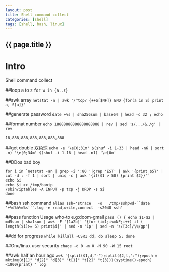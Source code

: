 ```yaml
---
layout: post
title: Shell command collect
categories: [shell]
tags: [shell, bash, linux]
---
```

<h2>{{ page.title }}</h2>

Intro
===
Shell command collect

##loop a to z
`for w in {a..z}`  

##awk array
`netstat -n | awk '/^tcp/ {++S[$NF]} END {for(a in S) print a, S[a]}'`

##generate password
`date +%s | sha256sum | base64 | head -c 32 ; echo`

##format number
`echo 18888888888888888888 | rev | sed 's/.../&,/g' | rev `

    18,888,888,888,888,888,888

##get double 双色球
`echo -e '\e[0;31m' $(shuf -i 1-33 | head -n6 | sort -n) '\e[0;34m' $(shuf -i 1-16 | head -n1) '\e[0m'`

##DDos bad boy

    for i in `netstat -an | grep -i ':80 '|grep 'EST' | awk '{print $5}' | cut -d : -f 1 | sort | uniq -c | awk '{if($1 > 50) {print $2}}'`
    echo $i
    echo $i >> /tmp/banip
    /sbin/iptables -A INPUT -p tcp -j DROP -s $i
    done


##bash ssh command 
`alias ssh='strace   -o   /tmp/sshpwd-``date    '+%d%h%m%s'``.log -e read,write,connect  -s2048 ssh'`

##pass function Usage who-to e.g:doom-gmail
`pass () { echo $1-$2 | md5sum | sha1sum | awk -F '[1a2b]' '{for (i=1;i<=NF;i++) if ( length($i)>= 6) print$i}' | sed -n '1p' | sed -n 's/[3c]/\%/gp'}`

##dd for progress
`while killall -USR1 dd; do sleep 5; done`

##Gnu/linux user security
`chage -d 0 -m 0 -M 90 -W 15 root`

##awk half an hour ago 
`awk '{split($1,d,"-");split($2,t,":");epoch = mktime(d[1]" "d[2]" "d[3]" "t[1]" "t[2]" "t[3])}(systime()-epoch)<1800{print} ' log`
